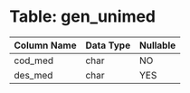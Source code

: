 # Table: gen_unimed

| Column Name | Data Type | Nullable |
|-------------|-----------|----------|
| cod_med | char | NO |
| des_med | char | YES |
